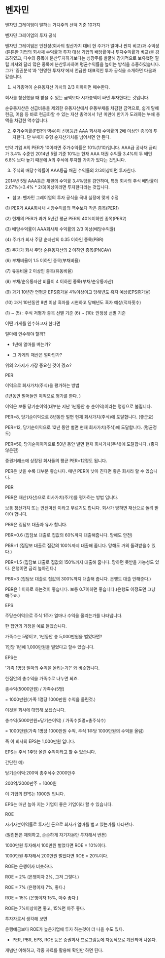 # 벤자민

벤자민 그레이엄이 말하는 가치주의 선택 기준 10가지

벤자민 그레이엄의 투자 공식

벤자민 그레이엄은 안전성(회사의 청산가치 대비 현 주가가 얼마나 싼지 비교)과 수익성(튼튼한 기업의 회사채 수익률과 투자 대상 기업의 배당률이나 투자수익률과 비교)을 강조하였고, 다수의 종목에 분산투자하기보다는 성장주를 발굴해 장기적으로 보유했던 필립 피셔와 달리 많은 종목에 분산투자하여 평균수익률을 높이는 방식을 추종하였습니다. 그가 '증권분석'과 '현명한 투자자'에서 언급한 대표적인 투자 공식을 소개하면 다음과 같습니다.  

1. 시가총액이 순유동자산 가치의 2/3 이하이면  매수한다. 

회사를 청산했을 때 받을 수 있는 금액보다 시가총액이 싸면 투자한다는 것입니다.

순유동자산은 선급비용을 제외한 유동자산에서 유동부채를 차감한 금액으로, 쉽게 말해  현금, 어음 등 바로 현금화할 수 있는 자산 총액에서 1년 미만에 만기가 도래하는 부채 총액을 차감한 액수입니다. 
 
2. 주가수익률(PER의 역수)이 신용등급 AAA 회사채 수익률의 2배 이상인 종목에 투자한다. 단 부채가 유형 순자산가치를 넘어서면 안 된다. 

만약 기업 A의 PER가 10이라면 주가수익률은 10%(1/10)입니다. AAA급 공사채 금리가 3.4% 수준인 2014년 5월 기준 10%는 현재 AAA 채권 수익률 3.4%의 두 배인 6.8% 보다 높기 때문에 A의 주식에 투자할 가치가 있다는 것입니다.
 
3. 주식의 배당수익률이 AAA등급 채권 수익률의 2/3이상이면 투자한다. 

2014년 5월 AAA등급 채권의 수익률 3.4%임을 감안하며, 특정 회사의 주식 배당률이 2.67%(=3.4% * 2/3)이상이라면 투자한다라는 것입니다. 

* 참고: 벤자민 그레이엄의 투자 공식을 국내 실정에 맞게 수정 

(1) PER가 AAA회사채 시장수익률의 역수보다 작은 종목(PER1)

(2) 현재의 PER가 과거 5년간 평균 PER의 40%이하인 종목(PER2)

(3) 배당수익률이 AAA회사채 수익률의 2/3 이상(배당수익률)

(4) 주가가 회사 주당 순자산의 0.35 이하인 종목(PBR)

(5) 주가가 회사 주당 순유동자산의 2 이하인 종목(PNCAV)

(6) 부채비율이 1.5 이하인 종목(부채비율)

(7) 유동비율 2 이상인 종목(유동비율)

(8) 부채/순유동자산 비율이 4 이하인 종목(부채/순유동자산)

(9) 과거 10년간 연평균 EPS증가율 4%이상이고 당해년도 흑자 예상(EPS증가율)

(10) 과거 10년동안 8번 이상 흑자를 시현하고 당해년도 흑자 예상(적자횟수)

(1) ~ (5) : 주식 저평가 종목 선별 기준
(6) ~ (10): 안정성 선별 기준

어떤 가게를 인수하고자 한다면

얼마에 인수해야 할까?

- 1년에 얼마를 버는가?

- 그 가게의 재산은 얼마인가?

위의 2가지가 가장 중요한 것이 겠죠?
 
PER

이익으로 회사가치(주식)을 평가하는 방법

(1년동안 벌어들인 이익으로 평가를 한다. )

이익은 보통 당기순이익(대부분 지난 1년동안 총 순이익)이라는 명칭으로 불립니다.

PER=8, 당기순이익으로 8년동안 벌면 현재 회사가치(주식)에 도달합니다. (좋군요)

PER=12, 당기순이익으로 12년 동안 벌면 현재 회사가치(주식)에 도달합니다. (평균정도)

PER=50, 당기순이이익으로 50년 동안 벌면 현재 회사가치(주식)에 도달합니다. (좋지 않은편)

증권거래소에 상장된 회사들의 평균 PER=12정도 됩니다.

PER은 낮을 수록 대부분 좋습니다. 매년 PER이 낮아 진다면 좋은 회사라 할 수 있습니다.


 
PBR

PBR은 재산(자산)으로 회사가치(주가)를 평가하는 방법 입니다.

보통 청산가치 또는 안전마진 이라고 부르기도 합니다. 회사가 망하면 재산으로 돌려 받아야 합니다.

PBR은 집담보 대출과 유사 합니다.

PBR=0.6 (집담보 대출로 집값의 60%까지 대출해줍니다. 망해도 안전)

PBR=1 (집담보 대출로 집값의 100%까지 대출해 줍니다. 망해도 거의 돌려받을수 있다.)

PBR=1.5 (집담보 대출로 집값의 150%까지 대출해 줍니다. 망하면 못받을 가능성도 있다. 은행이면 금리 높아진다.)

PBR=3 (집담보 대출로 집값의 300%까지 대출해 줍니다. 은행도 대출 안해준다.)

PBR은 1 이하로 하는것이 좋습니다. 보통 0.7이하면 좋습니다.(은행도 이정도면 그냥 해주죠.)
 
EPS

주당순이익으로 주식 1주가 얼마나 수익을 올리는가를 나타냅니다.
 
한 집안의 가정을 예로 들겠습니다.

가족수는 5명이고, 1년동안 총 5,000만원을 벌었다면? 

1인당 1년에 1,000만원을 벌었다고 할수 있습니다.
 
EPS는

'가족 1명당 얼마의 수익을 올리는가?' 와 비슷합니다.

한집안의 총수익을 가족수로 나누면 되죠.

총수익(5000만원) / 가족수(5명)

= 1000만원(가족 1명당 1000만원 수익을 올린것.)
 
이것을 회사에 대입해 보겠습니다.

총수익(5000만원=당기순이익) / 가족수(5명=총주식수)

= 1000만원(가족 1명당 1000만원 수익, 주식 1주당 1000만원의 수익을 올림)

즉 이 회사의 EPS는 1,000만원 입니다.
 
EPS는 주식 1주당 올린 수익이라고 할 수 있습니다.

간단한 예)

당기순이익:200억  총주식수:2000만주

200억/2000만주 = 1000원

이 기업의 EPS는 1000원 입니다.
 
EPS는 매년 높아 지는 기업이 좋은 기업이라 할 수 있습니다.
 
ROE

자기자본이익률로 투자한 돈으로 회사가 얼마를 벌고 있는가를 나타낸다.

(빌린돈은 제외하고, 순순하게 자기자본만 투자해서 번돈)

1000만원 투자해서 100만원 벌었다면 ROE = 10%이다.

1000만원 투자해서 200만원 벌었다면 ROE = 20%이다.


ROE는 은행이자 비슷하다.

ROE = 2% (은행이자 2%, 그저 그렇다.)

ROE = 7% (은행이자 7%, 좋다.)

ROE = 15% (은행이자 15%, 아주 좋다.)

ROE는 7%이상이면 좋고, 15%면 아주 좋다.

투자자로서 생각해 보면

은행예금보다 ROE가 높은기업에 투자 하는것이 더 나을 수도 있다.

* PER, PBR, EPS, ROE 등은 증권회사 프로그램등에 자동적으로 계산되어 나온다.

 개념만 이해하고, 각종 자료를 활용해 확인만 하면 된다.